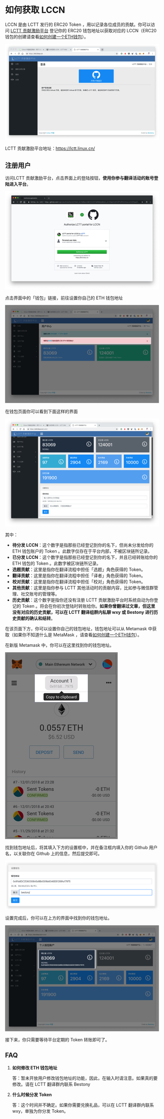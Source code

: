 # 如何获取 LCCN

LCCN 是由 LCTT 发行的 ERC20 Token ，用以记录各位成员的贡献。你可以访问 [LCTT 贡献激励平台](https://lctt.linux.cn/) 登记你的 ERC20 钱包地址以获取对应的 LCCN（ERC20 钱包的创建请查看[如何创建一个ETH钱包](https://lctt.linux.cn/announcements/1)）。

![](../images/store_images/lctt_token_home_page.jpg)

LCTT 贡献激励平台地址：https://lctt.linux.cn/

## 注册用户

访问LCTT 贡献激励平台，点击界面上的登陆按钮，**使用你参与翻译活动的账号登陆进入平台**。

![](../images/store_images/login_by_github.jpg)

点击界面中的「钱包」链接，前往设置你自己的 ETH 钱包地址

![](../images/store_images/user_center.jpg)

在钱包页面你可以看到下面这样的界面

![](../images/store_images/wallet_screen.jpg)

其中：

- **待分发 LCCN**：这个数字是指那些已经登记到你的名下，但尚未分发给你的 ETH 钱包账户的 Token 。此数字仅存在于平台内部，不被区块链所记录。
- **已分发 LCCN**：这个数字是指那些已经登记到你的名下，并且已经转账给你的 ETH 钱包的 Token 。此数字被区块链所记录。
- **选题贡献**：这里是指你在翻译流程中担任「选题」角色获得的 Token。
- **翻译贡献**：这里是指你在翻译流程中担任「译者」角色获得的 Token。
- **校对贡献**：这里是指你在翻译流程中担任「校对」角色获得的 Token。
- **其他贡献**：这里是指你参与 LCTT 其他活动时的贡献内容，比如参与微信群管理、社交账号的管理等。
- **历史贡献**：这个数字是指你还没有注册 LCTT 贡献激励平台时系统自动为你登记的 Token 。将会在你初次登陆时转账给你。**如果你曾翻译过文章，但这里没有对应的历史贡献，可以在 LCTT 翻译组群内私聊 wxy 或 Bestony 进行历史贡献的确认和结转**。

在该页面下方，你可以设置你自己的钱包地址，钱包地址可以从 Metamask 中获取（如果你不知道什么是 MetaMask ，请查看[如何创建一个ETH钱包](https://lctt.linux.cn/announcements/1)）。

在新版 Metamask 中，你可以在这里找到你的钱包地址。

![](../images/store_images/get_wallet_address.jpg)



找到钱包地址后，将其填入下方的设置框中，并在备注框内填入你的 Github 用户名，以关联你在 Github 上的信息，然后提交即可。

![](../images/store_images/set_wallet.jpg)

设置完成后，你可以在上方的界面中找到你的钱包地址。

![](../images/store_images/check_wallet_address.jpg)



接下来，你只需要等待平台定期的 Token 转账即可了。



## FAQ

1. **如何修改 ETH 钱包地址**

   答：暂未开放用户修改钱包地址的功能，因此，在输入时请注意。如果真的要修改。请在 LCTT 翻译群内联系 Bestony

2. **什么时候分发 Token**

   答：这个时间并不确定。如果你需要兑换礼品，可以在 LCTT 翻译群内联系 wxy，单独为你分发 Token。
